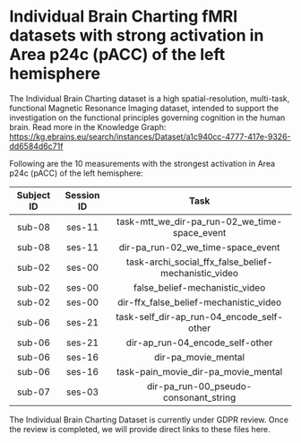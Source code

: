 # Individual Brain Charting fMRI datasets with strong activation in Area p24c (pACC) of the left hemisphere

The Individual Brain Charting dataset is a high spatial-resolution, multi-task, functional Magnetic Resonance Imaging dataset, intended to support the investigation on the functional principles governing cognition in the human brain.
Read more in the Knowledge Graph: https://kg.ebrains.eu/search/instances/Dataset/a1c940cc-4777-417e-9326-dd6584d6c71f

Following are the 10 measurements with the strongest activation in Area p24c (pACC) of the left hemisphere:

| Subject ID | Session ID | Task |
| :-: | :-: | :-: |
| sub-08 | ses-11 | task-mtt_we_dir-pa_run-02_we_time-space_event|
| sub-08 | ses-11 | dir-pa_run-02_we_time-space_event|
| sub-02 | ses-00 | task-archi_social_ffx_false_belief-mechanistic_video|
| sub-02 | ses-00 | false_belief-mechanistic_video|
| sub-02 | ses-00 | dir-ffx_false_belief-mechanistic_video|
| sub-06 | ses-21 | task-self_dir-ap_run-04_encode_self-other|
| sub-06 | ses-21 | dir-ap_run-04_encode_self-other|
| sub-06 | ses-16 | dir-pa_movie_mental|
| sub-06 | ses-16 | task-pain_movie_dir-pa_movie_mental|
| sub-07 | ses-03 | dir-pa_run-00_pseudo-consonant_string|


The Individual Brain Charting Dataset is currently under GDPR review. Once the review is completed, we will provide direct links to these files here.